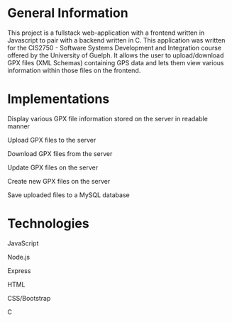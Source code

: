 # General Information

This project is a fullstack web-application with a frontend written in Javascript to pair with a backend written in C. This application was written for the CIS2750 - Software Systems Development and Integration course offered by the University of Guelph. It allows the user to upload/download GPX files (XML Schemas) containing GPS data and lets them view various information within those files on the frontend.

# Implementations

Display various GPX file information stored on the server in readable manner

Upload GPX files to the server

Download GPX files from the server

Update GPX files on the server

Create new GPX files on the server

Save uploaded files to a MySQL database


# Technologies
JavaScript

Node.js

Express

HTML

CSS/Bootstrap

C
